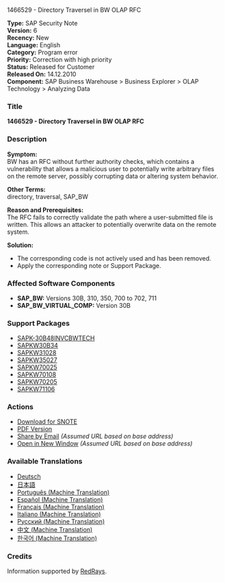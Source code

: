 1466529 - Directory Traversel in BW OLAP RFC

**Type:** SAP Security Note  
**Version:** 6  
**Recency:** New  
**Language:** English  
**Category:** Program error  
**Priority:** Correction with high priority  
**Status:** Released for Customer  
**Released On:** 14.12.2010  
**Component:** SAP Business Warehouse > Business Explorer > OLAP Technology > Analyzing Data

### Title
**1466529 - Directory Traversel in BW OLAP RFC**

### Description
**Symptom:**  
BW has an RFC without further authority checks, which contains a vulnerability that allows a malicious user to potentially write arbitrary files on the remote server, possibly corrupting data or altering system behavior.

**Other Terms:**  
directory, traversal, SAP_BW

**Reason and Prerequisites:**  
The RFC fails to correctly validate the path where a user-submitted file is written. This allows an attacker to potentially overwrite data on the remote system.

**Solution:**  
- The corresponding code is not actively used and has been removed.
- Apply the corresponding note or Support Package.

### Affected Software Components
- **SAP_BW:** Versions 30B, 310, 350, 700 to 702, 711
- **SAP_BW_VIRTUAL_COMP:** Version 30B

### Support Packages
- [SAPK-30B48INVCBWTECH](https://me.sap.com/supportpackage/SAPK-30B48INVCBWTECH)
- [SAPKW30B34](https://me.sap.com/supportpackage/SAPKW30B34)
- [SAPKW31028](https://me.sap.com/supportpackage/SAPKW31028)
- [SAPKW35027](https://me.sap.com/supportpackage/SAPKW35027)
- [SAPKW70025](https://me.sap.com/supportpackage/SAPKW70025)
- [SAPKW70108](https://me.sap.com/supportpackage/SAPKW70108)
- [SAPKW70205](https://me.sap.com/supportpackage/SAPKW70205)
- [SAPKW71106](https://me.sap.com/supportpackage/SAPKW71106)

### Actions
- [Download for SNOTE](https://notesdownloads.sap.com/note/0040000008676412017)
- [PDF Version](https://userapps.support.sap.com/sap/support/sfm/notes/print/0001466529?language=en-US&token=9D482CFFB4AE37544AD8CB36E3162A4A)
- [Share by Email](https://me.sap.com/notes/0001466529/share) *(Assumed URL based on base address)*
- [Open in New Window](https://me.sap.com/notes/0001466529/open) *(Assumed URL based on base address)*

### Available Translations
- [Deutsch](https://me.sap.com/notes/0001466529/D)
- [日本語](https://me.sap.com/notes/0001466529/J)
- [Português (Machine Translation)](https://me.sap.com/notes/0001466529/P)
- [Español (Machine Translation)](https://me.sap.com/notes/0001466529/S)
- [Français (Machine Translation)](https://me.sap.com/notes/0001466529/F)
- [Italiano (Machine Translation)](https://me.sap.com/notes/0001466529/I)
- [Русский (Machine Translation)](https://me.sap.com/notes/0001466529/R)
- [中文 (Machine Translation)](https://me.sap.com/notes/0001466529/1)
- [한국어 (Machine Translation)](https://me.sap.com/notes/0001466529/3)

### Credits
Information supported by [RedRays](https://redrays.io).